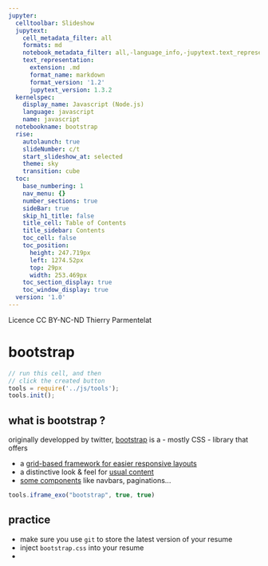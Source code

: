 ```yaml
---
jupyter:
  celltoolbar: Slideshow
  jupytext:
    cell_metadata_filter: all
    formats: md
    notebook_metadata_filter: all,-language_info,-jupytext.text_representation.jupytext_version
    text_representation:
      extension: .md
      format_name: markdown
      format_version: '1.2'
      jupytext_version: 1.3.2
  kernelspec:
    display_name: Javascript (Node.js)
    language: javascript
    name: javascript
  notebookname: bootstrap
  rise:
    autolaunch: true
    slideNumber: c/t
    start_slideshow_at: selected
    theme: sky
    transition: cube
  toc:
    base_numbering: 1
    nav_menu: {}
    number_sections: true
    sideBar: true
    skip_h1_title: false
    title_cell: Table of Contents
    title_sidebar: Contents
    toc_cell: false
    toc_position:
      height: 247.719px
      left: 1274.52px
      top: 29px
      width: 253.469px
    toc_section_display: true
    toc_window_display: true
  version: '1.0'
---
```


<!-- #region slideshow={"slide_type": "slide"} -->
<div class="licence">
<span>Licence CC BY-NC-ND</span>
<span>Thierry Parmentelat</span>
</div>
<!-- #endregion -->

<!-- #region slideshow={"slide_type": ""} -->
# bootstrap
<!-- #endregion -->

```javascript
// run this cell, and then 
// click the created button
tools = require('../js/tools');
tools.init();
```

<!-- #region slideshow={"slide_type": "slide"} -->
## what is bootstrap ?
<!-- #endregion -->

originally developped by twitter, [bootstrap](https://getbootstrap.com/docs/4.4/getting-started/introduction/) is a - mostly CSS - library that offers
* a [grid-based framework for easier responsive layouts](https://getbootstrap.com/docs/4.4/layout/overview/)
* a distinctive look & feel for [usual content](https://getbootstrap.com/docs/4.4/content/typography/)
* [some components](https://getbootstrap.com/docs/4.4/components/alerts/) like navbars, paginations...





```javascript slideshow={"slide_type": "slide"} hide_input=true
tools.iframe_exo("bootstrap", true, true)
```

<!-- #region slideshow={"slide_type": "slide"} -->
## practice
<!-- #endregion -->

* make sure you use `git` to store the latest version of your resume
* inject `bootstrap.css` into your resume
* 
